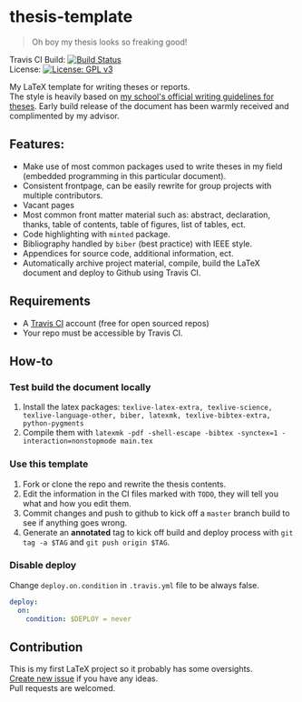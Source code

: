 # thesis-template
> Oh boy my thesis looks so freaking good!

Travis CI Build: [![Build Status](https://travis-ci.com/Rudo2204/thesis-template.svg?branch=master)](https://travis-ci.com/Rudo2204/thesis-template)\
License: [![License: GPL v3](https://img.shields.io/badge/License-GPLv3-blue.svg)](https://www.gnu.org/licenses/gpl-3.0)

My LaTeX template for writing theses or reports.\
The style is heavily based on [my school's official writing guidelines for theses](http://doe.dee.hcmut.edu.vn/vi/bieu-mau/). Early build release of the document has been warmly received and complimented by my advisor.

## Features:
- Make use of most common packages used to write theses in my field (embedded programming in this particular document).
- Consistent frontpage, can be easily rewrite for group projects with multiple contributors.
- Vacant pages
- Most common front matter material such as: abstract, declaration, thanks, table of contents, table of figures, list of tables, ect.
- Code highlighting with `minted` package.
- Bibliography handled by `biber` (best practice) with IEEE style.
- Appendices for source code, additional information, ect.
- Automatically archive project material, compile, build the LaTeX document and deploy to Github using Travis CI.

## Requirements
- A [Travis CI](https://travis-ci.com/) account (free for open sourced repos)
- Your repo must be accessible by Travis CI.

## How-to
### Test build the document locally
1. Install the latex packages: `texlive-latex-extra, texlive-science, texlive-language-other, biber, latexmk, texlive-bibtex-extra, python-pygments`
2. Compile them with `latexmk -pdf -shell-escape -bibtex -synctex=1 -interaction=nonstopmode main.tex`
### Use this template
1. Fork or clone the repo and rewrite the thesis contents.
2. Edit the information in the CI files marked with `TODO`, they will tell you what and how you edit them.
3. Commit changes and push to github to kick off a `master` branch build to see if anything goes wrong.
4. Generate an **annotated** tag to kick off build and deploy process with `git tag -a $TAG` and `git push origin $TAG`.
### Disable deploy
Change `deploy.on.condition` in `.travis.yml` file to be always false.
```.travis.yml
deploy:
  on:
    condition: $DEPLOY = never
```

## Contribution
This is my first LaTeX project so it probably has some oversights.\
[Create new issue](https://github.com/Rudo2204/rtend/issues) if you have any ideas.\
Pull requests are welcomed.
